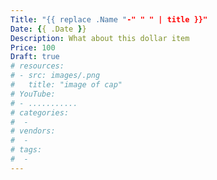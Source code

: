 ```yaml
---
Title: "{{ replace .Name "-" " " | title }}"
Date: {{ .Date }}
Description: What about this dollar item
Price: 100
Draft: true
# resources:
# - src: images/.png
#   title: "image of cap"
# YouTube:
# - ...........
# categories:
#  - 
# vendors:
#  - 
# tags:
#  - 
---
```


